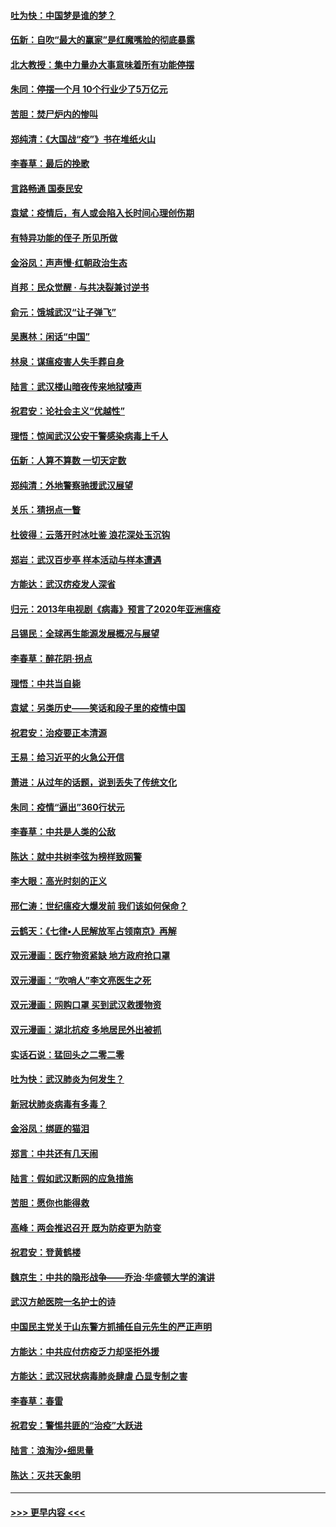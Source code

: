 #### [吐为快：中国梦是谁的梦？](../pages/nsc993/n11906564.md?t=03020302) 
#### [伍新：自吹“最大的赢家”是红魔嘴脸的彻底暴露](../pages/nsc993/n11906407.md?t=03020302) 
#### [北大教授：集中力量办大事意味着所有功能停摆](../pages/nsc993/n11904800.md?t=03020302) 
#### [朱同：停摆一个月 10个行业少了5万亿元](../pages/nsc993/n11904498.md?t=03020302) 
#### [苦胆：焚尸炉内的惨叫](../pages/nsc993/n11904479.md?t=03020302) 
#### [郑纯清：《大国战“疫”》书在堆纸火山](../pages/nsc993/n11904450.md?t=03020302) 
#### [李春草：最后的挽歌](../pages/nsc993/n11904441.md?t=03020302) 
#### [言路畅通 国泰民安](../pages/nsc993/n11904222.md?t=03020302) 
#### [袁斌：疫情后，有人或会陷入长时间心理创伤期](../pages/nsc993/n11901514.md?t=03020302) 
#### [有特异功能的侄子 所见所做](../pages/nsc993/n11901154.md?t=03020302) 
#### [金浴凤：声声慢‧红朝政治生态](../pages/nsc993/n11899553.md?t=03020302) 
#### [肖邦：民众觉醒 · 与共决裂兼讨逆书](../pages/nsc993/n11898435.md?t=03020302) 
#### [俞元：饿城武汉“让子弹飞”](../pages/nsc993/n11898344.md?t=03020302) 
#### [吴惠林：闲话“中国”](../pages/nsc993/n11898182.md?t=03020302) 
#### [林泉：谋瘟疫害人失手葬自身](../pages/nsc993/n11897892.md?t=03020302) 
#### [陆言：武汉楼山暗夜传来地狱嚎声](../pages/nsc993/n11897033.md?t=03020302) 
#### [祝君安：论社会主义“优越性”](../pages/nsc993/n11897005.md?t=03020302) 
#### [理悟：惊闻武汉公安干警感染病毒上千人](../pages/nsc993/n11896947.md?t=03020302) 
#### [伍新：人算不算数 一切天定数](../pages/nsc993/n11893372.md?t=03020302) 
#### [郑纯清：外地警察驰援武汉展望](../pages/nsc993/n11893115.md?t=03020302) 
#### [关乐：猜拐点一瞥](../pages/nsc993/n11893020.md?t=03020302) 
#### [杜彼得：云落开时冰吐鉴 浪花深处玉沉钩](../pages/nsc993/n11892107.md?t=03020302) 
#### [郑岩：武汉百步亭 样本活动与样本遭遇](../pages/nsc993/n11892310.md?t=03020302) 
#### [方能达：武汉疠疫发人深省](../pages/nsc993/n11891376.md?t=03020302) 
#### [归元：2013年电视剧《病毒》预言了2020年亚洲瘟疫](../pages/nsc993/n11891126.md?t=03020302) 
#### [吕锡民：全球再生能源发展概况与展望](../pages/nsc993/n11890613.md?t=03020302) 
#### [李春草：醉花阴·拐点](../pages/nsc993/n11890567.md?t=03020302) 
#### [理悟：中共当自毙](../pages/nsc993/n11890559.md?t=03020302) 
#### [袁斌：另类历史——笑话和段子里的疫情中国](../pages/nsc993/n11889243.md?t=03020302) 
#### [祝君安：治疫要正本清源](../pages/nsc993/n11889085.md?t=03020302) 
#### [王易：给习近平的火急公开信](../pages/nsc993/n11888225.md?t=03020302) 
#### [萧进：从过年的话题，说到丢失了传统文化](../pages/nsc993/n11887732.md?t=03020302) 
#### [朱同：疫情“逼出”360行状元](../pages/nsc993/n11887678.md?t=03020302) 
#### [李春草：中共是人类的公敌](../pages/nsc993/n11887656.md?t=03020302) 
#### [陈达：就中共树李弦为榜样致网警](../pages/nsc993/n11887625.md?t=03020302) 
#### [李大眼：高光时刻的正义](../pages/nsc993/n11887585.md?t=03020302) 
#### [邢仁涛：世纪瘟疫大爆发前 我们该如何保命？](../pages/nsc993/n11887535.md?t=03020302) 
#### [云鹤天：《七律▪人民解放军占领南京》再解](../pages/nsc993/n11887524.md?t=03020302) 
#### [双元漫画：医疗物资紧缺 地方政府抢口罩](../pages/nsc993/n11884744.md?t=03020302) 
#### [双元漫画：“吹哨人”李文亮医生之死](../pages/nsc993/n11884705.md?t=03020302) 
#### [双元漫画：网购口罩 买到武汉救援物资](../pages/nsc993/n11884670.md?t=03020302) 
#### [双元漫画：湖北抗疫 多地居民外出被抓](../pages/nsc993/n11884643.md?t=03020302) 
#### [实话石说：猛回头之二零二零](../pages/nsc993/n11883968.md?t=03020302) 
#### [吐为快：武汉肺炎为何发生？](../pages/nsc993/n11882180.md?t=03020302) 
#### [新冠状肺炎病毒有多毒？](../pages/nsc993/n11881790.md?t=03020302) 
#### [金浴凤：绑匪的猫泪](../pages/nsc993/n11880664.md?t=03020302) 
#### [郑言：中共还有几天闹](../pages/nsc993/n11880645.md?t=03020302) 
#### [陆言：假如武汉断网的应急措施](../pages/nsc993/n11880619.md?t=03020302) 
#### [苦胆：愿你也能得救](../pages/nsc993/n11880601.md?t=03020302) 
#### [高峰：两会推迟召开  既为防疫更为防变](../pages/nsc993/n11879977.md?t=03020302) 
#### [祝君安：登黄鹤楼](../pages/nsc993/n11880583.md?t=03020302) 
#### [魏京生：中共的隐形战争——乔治‧华盛顿大学的演讲](../pages/nsc993/n11879765.md?t=03020302) 
#### [武汉方舱医院一名护士的诗](../pages/nsc993/n11878480.md?t=03020302) 
#### [中国民主党关于山东警方抓捕任自元先生的严正声明](../pages/nsc993/n11877506.md?t=03020302) 
#### [方能达：中共应付疠疫乏力却坚拒外援](../pages/nsc993/n11877497.md?t=03020302) 
#### [方能达：武汉冠状病毒肺炎肆虐 凸显专制之害](../pages/nsc993/n11877475.md?t=03020302) 
#### [李春草：春雷](../pages/nsc993/n11876287.md?t=03020302) 
#### [祝君安：警惕共匪的“治疫”大跃进](../pages/nsc993/n11876084.md?t=03020302) 
#### [陆言：浪淘沙•细思量](../pages/nsc993/n11876071.md?t=03020302) 
#### [陈达：灭共天象明](../pages/nsc993/n11876063.md?t=03020302) 

----
#### [ >>> 更早内容 <<< ](../indexes/nsc993-earlier.md)
